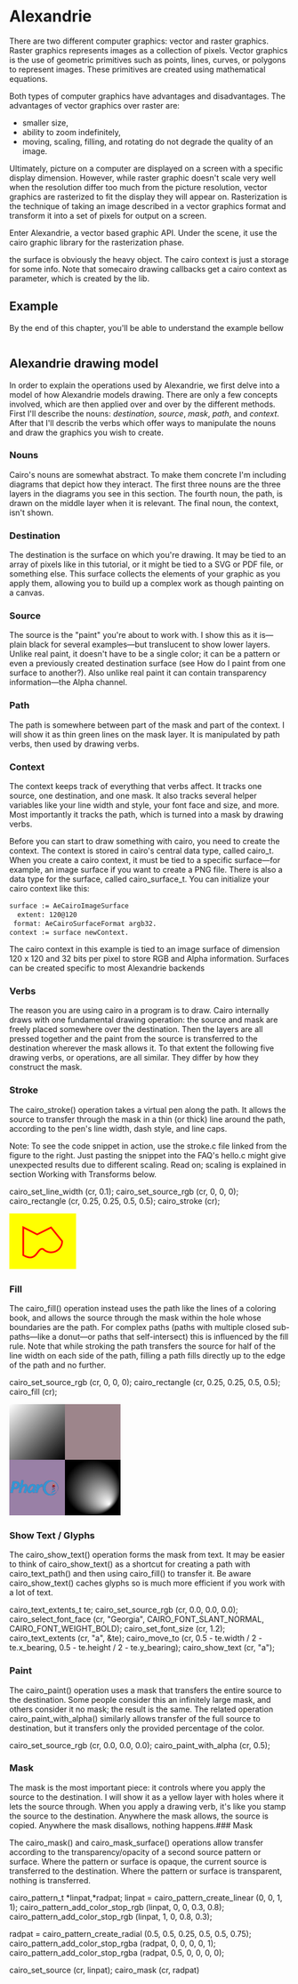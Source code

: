 # Alexandrie

There are two different computer graphics: vector and raster graphics. Raster
graphics represents images as a collection of pixels. Vector graphics is the use
of geometric primitives such as points, lines, curves, or polygons to represent
images. These primitives are created using mathematical equations.

Both types of computer graphics have advantages and disadvantages. The
advantages of vector graphics over raster are:

* smaller size,
* ability to zoom indefinitely,
* moving, scaling, filling, and rotating do not degrade the quality of an image.

Ultimately, picture on a computer are displayed on a screen with a specific
display dimension. However, while raster graphic doesn't scale very well when
the resolution differ too much from the picture resolution, vector graphics are
rasterized to fit the display they will appear on. Rasterization is the
technique of taking an image described in a vector graphics format and transform
it into a set of pixels for output on a screen.

Enter Alexandrie, a vector based graphic API. Under the scene, it use the cairo
graphic library for the rasterization phase.

the surface is obviously the heavy object. The cairo context is just a storage
for some info. Note that somecairo drawing callbacks get a cairo context as
parameter, which is created by the lib.

## Example

By the end of this chapter, you'll be able to understand the example bellow

```smalltalk

```

## Alexandrie drawing model

In order to explain the operations used by Alexandrie, we first delve into a model
of how Alexandrie models drawing. There are only a few concepts involved, which
are then applied over and over by the different methods. First I'll describe the nouns:
*destination*, *source*, *mask*, *path*, and *context*. After that I'll describ
the verbs which offer ways to manipulate the nouns and draw the graphics you wish
to create.

### Nouns

Cairo's nouns are somewhat abstract. To make them concrete I'm including diagrams
that depict how they interact. The first three nouns are the three layers in the
diagrams you see in this section. The fourth noun, the path, is drawn on the
middle layer when it is relevant. The final noun, the context, isn't shown.

### Destination

The destination is the surface on which you're drawing. It may be tied to an
array of pixels like in this tutorial, or it might be tied to a SVG or PDF file,
or something else. This surface collects the elements of your graphic as you apply
them, allowing you to build up a complex work as though painting on a canvas.

### Source

The source is the "paint" you're about to work with. I show this as it is—plain
black for several examples—but translucent to show lower layers. Unlike real paint,
it doesn't have to be a single color; it can be a pattern or even a previously
created destination surface (see How do I paint from one surface to another?).
Also unlike real paint it can contain transparency information—the Alpha channel.

### Path

The path is somewhere between part of the mask and part of the context. I will
show it as thin green lines on the mask layer. It is manipulated by path verbs,
then used by drawing verbs.

### Context

The context keeps track of everything that verbs affect. It tracks one source,
one destination, and one mask. It also tracks several helper variables like
your line width and style, your font face and size, and more. Most importantly
it tracks the path, which is turned into a mask by drawing verbs.

Before you can start to draw something with cairo, you need to create the context.
The context is stored in cairo's central data type, called cairo_t. When you
create a cairo context, it must be tied to a specific surface—for example, an
image surface if you want to create a PNG file. There is also a data type for
the surface, called cairo_surface_t. You can initialize your cairo context
like this:

```smalltalk
surface := AeCairoImageSurface
  extent: 120@120
 format: AeCairoSurfaceFormat argb32.
context := surface newContext.
```

The cairo context in this example is tied to an image surface of dimension
120 x 120 and 32 bits per pixel to store RGB and Alpha information. Surfaces can
be created specific to most Alexandrie backends

### Verbs

The reason you are using cairo in a program is to draw. Cairo internally draws
with one fundamental drawing operation: the source and mask are freely placed
somewhere over the destination. Then the layers are all pressed together and the
paint from the source is transferred to the destination wherever the mask allows
it. To that extent the following five drawing verbs, or operations, are all
similar. They differ by how they construct the mask.

### Stroke

The cairo_stroke() operation takes a virtual pen along the path. It allows the
source to transfer through the mask in a thin (or thick) line around the path,
according to the pen's line width, dash style, and line caps.

Note: To see the code snippet in action, use the stroke.c file linked from the
figure to the right. Just pasting the snippet into the FAQ's hello.c might give
unexpected results due to different scaling. Read on; scaling is explained in
section Working with Transforms below.

cairo_set_line_width (cr, 0.1);
cairo_set_source_rgb (cr, 0, 0, 0);
cairo_rectangle (cr, 0.25, 0.25, 0.5, 0.5);
cairo_stroke (cr);

![line path](figures/linepath.png)

### Fill

The cairo_fill() operation instead uses the path like the lines of a coloring
book, and allows the source through the mask within the hole whose boundaries
are the path. For complex paths (paths with multiple closed sub-paths—like a
donut—or paths that self-intersect) this is influenced by the fill rule. Note
that while stroking the path transfers the source for half of the line width on
each side of the path, filling a path fills directly up to the edge of the path
and no further.

cairo_set_source_rgb (cr, 0, 0, 0);
cairo_rectangle (cr, 0.25, 0.25, 0.5, 0.5);
cairo_fill (cr);

![fill example](figures/fillpaint.png)

### Show Text / Glyphs

The cairo_show_text() operation forms the mask from text. It may be easier to
think of cairo_show_text() as a shortcut for creating a path with cairo_text_path()
and then using cairo_fill() to transfer it. Be aware cairo_show_text() caches
glyphs so is much more efficient if you work with a lot of text.

cairo_text_extents_t te;
cairo_set_source_rgb (cr, 0.0, 0.0, 0.0);
cairo_select_font_face (cr, "Georgia",
    CAIRO_FONT_SLANT_NORMAL, CAIRO_FONT_WEIGHT_BOLD);
cairo_set_font_size (cr, 1.2);
cairo_text_extents (cr, "a", &te);
cairo_move_to (cr, 0.5 - te.width / 2 - te.x_bearing,
    0.5 - te.height / 2 - te.y_bearing);
cairo_show_text (cr, "a");

### Paint

The cairo_paint() operation uses a mask that transfers the entire source to the
destination. Some people consider this an infinitely large mask, and others
consider it no mask; the result is the same. The related operation
cairo_paint_with_alpha() similarly allows transfer of the full source to
destination, but it transfers only the provided percentage of the color.

cairo_set_source_rgb (cr, 0.0, 0.0, 0.0);
cairo_paint_with_alpha (cr, 0.5);

### Mask

The mask is the most important piece: it controls where you apply the source to
the destination. I will show it as a yellow layer with holes where it lets the
source through. When you apply a drawing verb, it's like you stamp the source
to the destination. Anywhere the mask allows, the source is copied. Anywhere the
mask disallows, nothing happens.### Mask

The cairo_mask() and cairo_mask_surface() operations allow transfer according
to the transparency/opacity of a second source pattern or surface. Where the
pattern or surface is opaque, the current source is transferred to the destination.
Where the pattern or surface is transparent, nothing is transferred.

cairo_pattern_t *linpat,*radpat;
linpat = cairo_pattern_create_linear (0, 0, 1, 1);
cairo_pattern_add_color_stop_rgb (linpat, 0, 0, 0.3, 0.8);
cairo_pattern_add_color_stop_rgb (linpat, 1, 0, 0.8, 0.3);

radpat = cairo_pattern_create_radial (0.5, 0.5, 0.25, 0.5, 0.5, 0.75);
cairo_pattern_add_color_stop_rgba (radpat, 0, 0, 0, 0, 1);
cairo_pattern_add_color_stop_rgba (radpat, 0.5, 0, 0, 0, 0);

cairo_set_source (cr, linpat);
cairo_mask (cr, radpat)
